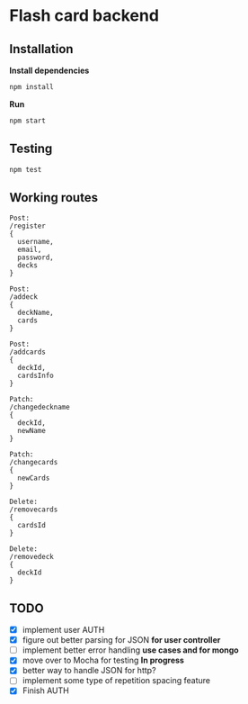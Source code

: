 # Flash card backend

## Installation

**Install dependencies**
```bash
npm install
```

**Run**
```bash
npm start
```

## Testing
```bash
npm test
```

## Working routes
```
Post:
/register
{ 
  username,
  email,
  password,
  decks 
}
```

```
Post: 
/addeck
{
  deckName,
  cards
}
```

```
Post:
/addcards
{
  deckId,
  cardsInfo
}
```

```
Patch:
/changedeckname
{
  deckId,
  newName
}
```

```
Patch: 
/changecards
{
  newCards
}
```

```
Delete: 
/removecards
{
  cardsId
}
```

```
Delete:
/removedeck
{
  deckId
}

```

## TODO

- [x] implement user AUTH
- [x] figure out better parsing for JSON **for user controller**
- [ ] implement better error handling **use cases and for mongo**
- [x] move over to Mocha for testing **In progress**
- [x] better way to handle JSON for http? 
- [ ] implement some type of repetition spacing feature
- [x] Finish AUTH 
